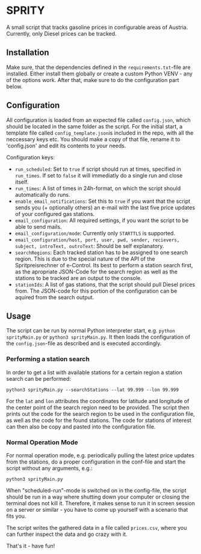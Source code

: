 # SPRITY

A small script that tracks gasoline prices in configurable areas of Austria. Currently, only Diesel prices can be tracked. 

## Installation

Make sure, that the dependencies defined in the `requirements.txt`-file are installed. Either install them globally or create a custom Python VENV - any of the options work. After that, make sure to do the configuration part below. 

## Configuration

All configuration is loaded from an expected file called `config.json`, which should be located in the same folder as the script. For the initial start, a template file called `config_template.json`is included in the repo, with all the neccessary keys etc. You should make a copy of that file, rename it to 'config.json' and edit its contents to your needs. 

Configuration keys:
 * `run_scheduled`: Set to `true` if script should run at times, specified in `run_times`. If set to `false` it will immediatly do a single run and close itself. 
 * `run_times`: A list of times in 24h-format, on which the script should automatically do runs. 
 * `enable_email_notifications`: Set this to `true` if you want that the script sends you (+ optionally others) an e-mail with the last five price updates of your configured gas stations. 
 * `email_configuration`: All required settings, if you want the script to be able to send mails. 
 * `email_configuration/mode`: Currently only `STARTTLS` is supported.
 * `email_configuration/host, port, user, pwd, sender, recievers, subject, introText, outroText`: Should be self explanatory. 
 * `searchRegions`: Each tracked station has to be assigned to one search region. This is due to the special nature of the API of the Spritpreisrechner of e-Control. Its best to perform a station search first, as the apropriate JSON-Code for the search region as well as the stations to be tracked are an output to the console. 
 * `stationIds`: A list of gas stations, that the script should pull Diesel prices from. The JSON-code for this portion of the configuration can be aquired from the search output.  

## Usage

The script can be run by normal Python interpreter start, e.g. `python sprityMain.py` or `python3 sprityMain.py`. It then loads the configuration of the `config.json`-file as described and is executed accordingly. 

### Performing a station search

In order to get a list with available stations for a certain region a station search can be performed:

```python3 sprityMain.py --searchStations --lat 99.999 --lon 99.999```

For the `lat` and `lon` attributes the coordinates for latitude and longitude of the center point of the search region need to be provided. The script then prints out the code for the search region to be used in the configuration file, as well as the code for the found stations. The code for stations of interest can then also be copy and pasted into the configuration file.

### Normal Operation Mode

For normal operation mode, e.g. periodically pulling the latest price updates from the stations, do a proper configuration in the conf-file and start the script without any arguments, e.g.:

```python3 sprityMain.py```

When "scheduled-run"-mode is switched on in the config-file, the script should be run in a way where shutting down your computer or closing the terminal does not kill it. Therefore, it makes sense to run it in screen session on a server or similar - you have to come up yourself with a scenario that fits you.

The script writes the gathered data in a file called `prices.csv`, where you can further inspect the data and go crazy with it.

That's it - have fun!